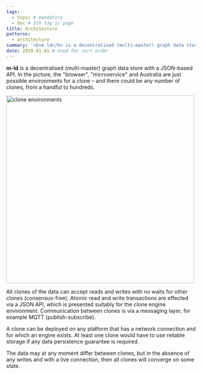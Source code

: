```yaml
---
tags:
  - topic # mandatory
  - doc # 1th tag is page
title: Architecture
patterns:
  - architecture
summary: '<b>m-ld</b> is a decentralised (multi-master) graph data store with a JSON-based API.'
date: 2020-01-01 # Used for sort order
---
```

**m-ld** is a decentralised (multi-master) graph data store with a JSON-based
API. In the picture, the "browser", "microservice" and Australia are just
possible environments for a clone – and there could be any number of clones,
from a handful to hundreds.

<img src="/architecture.svg" alt="clone environments" width="500"/>

All clones of the data can accept reads and writes with no waits for other
clones (consensus-free). Atomic read and write transactions are effected via a
JSON API, which is presented suitably for the clone engine environment.
Communication between clones is via a messaging layer, for example MQTT
(publish-subscribe).

A clone can be deployed on any platform that has a network connection and for
which an engine exists. At least one clone would have to use reliable storage if
any data persistence guarantee is required.

The data may at any moment differ between clones, but in the absence of any
writes and with a live connection, then all clones will converge on some state.
